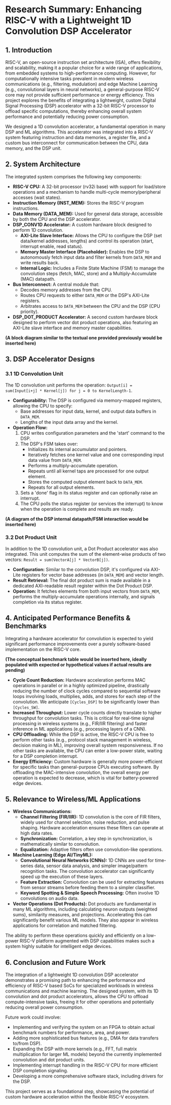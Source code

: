 # Research Summary: Enhancing RISC-V with a Lightweight 1D Convolution DSP Accelerator

## 1. Introduction

RISC-V, an open-source instruction set architecture (ISA), offers flexibility and scalability, making it a popular choice for a wide range of applications, from embedded systems to high-performance computing. However, for computationally intensive tasks prevalent in modern wireless communications (e.g., filtering, modulation) and edge Machine Learning (e.g., convolutional layers in neural networks), a general-purpose RISC-V core may not provide sufficient performance or energy efficiency. This project explores the benefits of integrating a lightweight, custom Digital Signal Processing (DSP) accelerator with a 32-bit RISC-V processor to offload specific computations, thereby enhancing overall system performance and potentially reducing power consumption.

We designed a 1D convolution accelerator, a fundamental operation in many DSP and ML algorithms. This accelerator was integrated into a RISC-V system featuring instruction and data memories, a register file, and a custom bus interconnect for communication between the CPU, data memory, and the DSP unit.

## 2. System Architecture

The integrated system comprises the following key components:

*   **RISC-V CPU:** A 32-bit processor (rv32i base) with support for load/store operations and a mechanism to handle multi-cycle memory/peripheral accesses (wait states).
*   **Instruction Memory (INST_MEM):** Stores the RISC-V program instructions.
*   **Data Memory (DATA_MEM):** Used for general data storage, accessible by both the CPU and the DSP accelerator.
*   **DSP_CONV1D Accelerator:** A custom hardware block designed to perform 1D convolution.
    *   **AXI-Lite Slave Interface:** Allows the CPU to configure the DSP (set data/kernel addresses, lengths) and control its operation (start, interrupt enable, read status).
    *   **Memory Master Interface (Placeholder):** Enables the DSP to autonomously fetch input data and filter kernels from `DATA_MEM` and write results back.
    *   **Internal Logic:** Includes a Finite State Machine (FSM) to manage the convolution steps (fetch, MAC, store) and a Multiply-Accumulate (MAC) datapath.
*   **Bus Interconnect:** A central module that:
    *   Decodes memory addresses from the CPU.
    *   Routes CPU requests to either `DATA_MEM` or the DSP's AXI-Lite registers.
    *   Arbitrates access to `DATA_MEM` between the CPU and the DSP (CPU priority).
*   **DSP_DOT_PRODUCT Accelerator:** A second custom hardware block designed to perform vector dot product operations, also featuring an AXI-Lite slave interface and memory master capabilities.

**(A block diagram similar to the textual one provided previously would be inserted here)**

## 3. DSP Accelerator Designs

### 3.1 1D Convolution Unit

The 1D convolution unit performs the operation: `Output[i] = sum(Input[i+j] * Kernel[j]) for j = 0 to KernelLength-1`.

*   **Configurability:** The DSP is configured via memory-mapped registers, allowing the CPU to specify:
    *   Base addresses for input data, kernel, and output data buffers in `DATA_MEM`.
    *   Lengths of the input data array and the kernel.
*   **Operation Flow:**
    1.  CPU writes configuration parameters and the 'start' command to the DSP.
    2.  The DSP's FSM takes over:
        *   Initializes its internal accumulator and pointers.
        *   Iteratively fetches one kernel value and one corresponding input data value from `DATA_MEM`.
        *   Performs a multiply-accumulate operation.
        *   Repeats until all kernel taps are processed for one output element.
        *   Stores the computed output element back to `DATA_MEM`.
        *   Repeats for all output elements.
    3.  Sets a 'done' flag in its status register and can optionally raise an interrupt.
    4.  The CPU polls the status register (or services the interrupt) to know when the operation is complete and results are ready.

**(A diagram of the DSP internal datapath/FSM interaction would be inserted here)**

### 3.2 Dot Product Unit

In addition to the 1D convolution unit, a Dot Product accelerator was also integrated. This unit computes the sum of the element-wise products of two vectors: `Result = sum(VectorA[j] * VectorB[j])`.
*   **Configuration:** Similar to the convolution DSP, it's configured via AXI-Lite registers for vector base addresses (in `DATA_MEM`) and vector length.
*   **Result Retrieval:** The final dot product sum is made available in a dedicated AXI-readable result register within the Dot Product DSP.
*   **Operation:** It fetches elements from both input vectors from `DATA_MEM`, performs the multiply-accumulate operations internally, and signals completion via its status register.

## 4. Anticipated Performance Benefits & Benchmarks

Integrating a hardware accelerator for convolution is expected to yield significant performance improvements over a purely software-based implementation on the RISC-V core.

**(The conceptual benchmark table would be inserted here, ideally populated with expected or hypothetical values if actual results are pending)**

*   **Cycle Count Reduction:** Hardware acceleration performs MAC operations in parallel or in a highly optimized pipeline, drastically reducing the number of clock cycles compared to sequential software loops involving loads, multiplies, adds, and stores for each step of the convolution. We anticipate `[Cycles_DSP]` to be significantly lower than `[Cycles_SW]`.
*   **Increased Throughput:** Lower cycle counts directly translate to higher throughput for convolution tasks. This is critical for real-time signal processing in wireless systems (e.g., FIR/IIR filtering) and faster inference in ML applications (e.g., processing layers of a CNN).
*   **CPU Offloading:** While the DSP is active, the RISC-V CPU is free to perform other tasks (e.g., protocol stack management in wireless, decision making in ML), improving overall system responsiveness. If no other tasks are available, the CPU can enter a low-power state, waiting for a DSP completion interrupt.
*   **Energy Efficiency:** Custom hardware is generally more power-efficient for specific tasks than general-purpose CPUs executing software. By offloading the MAC-intensive convolution, the overall energy per operation is expected to decrease, which is vital for battery-powered edge devices.

## 5. Relevance to Wireless/ML Applications

*   **Wireless Communications:**
    *   **Channel Filtering (FIR/IIR):** 1D convolution is the core of FIR filters, widely used for channel selection, noise reduction, and pulse shaping. Hardware acceleration ensures these filters can operate at high data rates.
    *   **Synchronization:** Correlation, a key step in synchronization, is mathematically similar to convolution.
    *   **Equalization:** Adaptive filters often use convolution-like operations.
*   **Machine Learning (Edge AI/TinyML):**
    *   **Convolutional Neural Networks (CNNs):** 1D CNNs are used for time-series data, sensor data analysis, and simpler image/pattern recognition tasks. The convolution accelerator can significantly speed up the execution of these layers.
    *   **Feature Extraction:** Convolution can be used for extracting features from sensor streams before feeding them to a simpler classifier.
    *   **Keyword Spotting & Simple Speech Processing:** Often involve 1D convolutions on audio data.
*   **Vector Operations (Dot Products):** Dot products are fundamental in many ML algorithms, including calculating neuron outputs (weighted sums), similarity measures, and projections. Accelerating this can significantly benefit various ML models. They also appear in wireless applications for correlation and matched filtering.

The ability to perform these operations quickly and efficiently on a low-power RISC-V platform augmented with DSP capabilities makes such a system highly suitable for intelligent edge devices.

## 6. Conclusion and Future Work

The integration of a lightweight 1D convolution DSP accelerator demonstrates a promising path to enhancing the performance and efficiency of RISC-V based SoCs for specialized workloads in wireless communications and machine learning. The designed system, with its 1D convolution and dot product accelerators, allows the CPU to offload compute-intensive tasks, freeing it for other operations and potentially reducing overall power consumption.

Future work could involve:
*   Implementing and verifying the system on an FPGA to obtain actual benchmark numbers for performance, area, and power.
*   Adding more sophisticated bus features (e.g., DMA for data transfers to/from DSP).
*   Expanding the DSP with more kernels (e.g., FFT, full matrix multiplication for larger ML models) beyond the currently implemented convolution and dot product units.
*   Implementing interrupt handling in the RISC-V CPU for more efficient DSP completion signaling.
*   Developing a more comprehensive software stack, including drivers for the DSP.

This project serves as a foundational step, showcasing the potential of custom hardware acceleration within the flexible RISC-V ecosystem.
